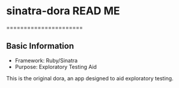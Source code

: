 # sinatra-dora READ ME
======================
## Basic Information
* Framework: Ruby/Sinatra
* Purpose: Exploratory Testing Aid

This is the original dora, an app designed to aid exploratory testing.